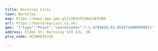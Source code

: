 ```yaml
---
title: Barnsley Civic
town: Barnsley
map: https://maps.app.goo.gl/LVDtUf3ZNok3ETUB9
url: https://barnsleycivic.co.uk/
geo: '{"type":"Point","coordinates":[-1.4793818,53.55357249999999]}'
address: Eldon St, Barnsley S70 2JL, UK
plus_code: 9C5WHG3C+C6

---
```


